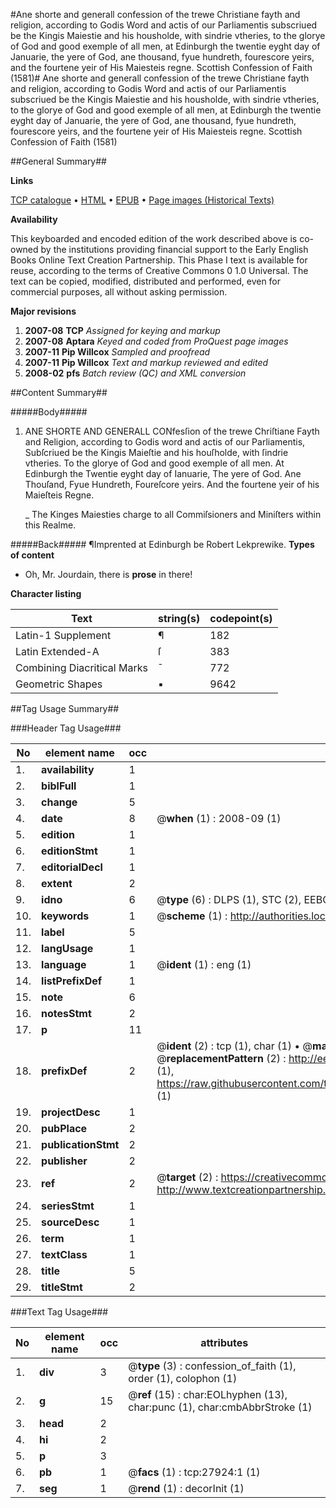 #Ane shorte and generall confession of the trewe Christiane fayth and religion, according to Godis Word and actis of our Parliamentis subscriued be the Kingis Maiestie and his housholde, with sindrie vtheries, to the glorye of God and good exemple of all men, at Edinburgh the twentie eyght day of Januarie, the yere of God, ane thousand, fyue hundreth, fourescore yeirs, and the fourtene yeir of His Maiesteis regne. Scottish Confession of Faith (1581)#
Ane shorte and generall confession of the trewe Christiane fayth and religion, according to Godis Word and actis of our Parliamentis subscriued be the Kingis Maiestie and his housholde, with sindrie vtheries, to the glorye of God and good exemple of all men, at Edinburgh the twentie eyght day of Januarie, the yere of God, ane thousand, fyue hundreth, fourescore yeirs, and the fourtene yeir of His Maiesteis regne.
Scottish Confession of Faith (1581)

##General Summary##

**Links**

[TCP catalogue](http://www.ota.ox.ac.uk/tcp/)  • 
[HTML](http://tei.it.ox.ac.uk/tcp/Texts-HTML/free/A11/A11730.html)  • 
[EPUB](http://tei.it.ox.ac.uk/tcp/Texts-EPUB/free/A11/A11730.epub) • 
[Page images (Historical Texts)](https://data.historicaltexts.jisc.ac.uk/view?pubId=eebo-25603564e&pageId=eebo-25603564e-27924-1)

**Availability**

This keyboarded and encoded edition of the
	       work described above is co-owned by the institutions
	       providing financial support to the Early English Books
	       Online Text Creation Partnership. This Phase I text is
	       available for reuse, according to the terms of Creative
	       Commons 0 1.0 Universal. The text can be copied,
	       modified, distributed and performed, even for
	       commercial purposes, all without asking permission.

**Major revisions**

1. __2007-08__ __TCP__ *Assigned for keying and markup*
1. __2007-08__ __Aptara__ *Keyed and coded from ProQuest page images*
1. __2007-11__ __Pip Willcox__ *Sampled and proofread*
1. __2007-11__ __Pip Willcox__ *Text and markup reviewed and edited*
1. __2008-02__ __pfs__ *Batch review (QC) and XML conversion*

##Content Summary##

#####Body#####

1. ANE SHORTE AND GENERALL CONfesſion
of the trewe Chriſtiane Fayth and Religion, according to Godis word
and actis of our Parliamentis, Subſcriued be the Kingis Maieſtie and his houſholde, with ſindrie vtheries. To
the glorye of God and good exemple of all men. At Edinburgh the Twentie eyght day of
Ianuarie, The yere of God. Ane Thouſand, Fyue Hundreth, Foureſcore yeirs.
And the fourtene yeir of his Maieſteis Regne.

    _ The Kinges Maiesties charge to all Commiſsioners and Miniſters
within this Realme.

#####Back#####
¶Imprented at Edinburgh be Robert Lekprewike.
**Types of content**

  * Oh, Mr. Jourdain, there is **prose** in there!

**Character listing**


|Text|string(s)|codepoint(s)|
|---|---|---|
|Latin-1 Supplement|¶|182|
|Latin Extended-A|ſ|383|
|Combining             Diacritical Marks|̄|772|
|Geometric Shapes|▪|9642|

##Tag Usage Summary##

###Header Tag Usage###

|No|element name|occ|attributes|
|---|---|---|---|
|1.|__availability__|1||
|2.|__biblFull__|1||
|3.|__change__|5||
|4.|__date__|8| @__when__ (1) : 2008-09 (1)|
|5.|__edition__|1||
|6.|__editionStmt__|1||
|7.|__editorialDecl__|1||
|8.|__extent__|2||
|9.|__idno__|6| @__type__ (6) : DLPS (1), STC (2), EEBO-CITATION (1), OCLC (1), VID (1)|
|10.|__keywords__|1| @__scheme__ (1) : http://authorities.loc.gov/ (1)|
|11.|__label__|5||
|12.|__langUsage__|1||
|13.|__language__|1| @__ident__ (1) : eng (1)|
|14.|__listPrefixDef__|1||
|15.|__note__|6||
|16.|__notesStmt__|2||
|17.|__p__|11||
|18.|__prefixDef__|2| @__ident__ (2) : tcp (1), char (1)  •  @__matchPattern__ (2) : ([0-9\-]+):([0-9IVX]+) (1), (.+) (1)  •  @__replacementPattern__ (2) : http://eebo.chadwyck.com/downloadtiff?vid=$1&page=$2 (1), https://raw.githubusercontent.com/textcreationpartnership/Texts/master/tcpchars.xml#$1 (1)|
|19.|__projectDesc__|1||
|20.|__pubPlace__|2||
|21.|__publicationStmt__|2||
|22.|__publisher__|2||
|23.|__ref__|2| @__target__ (2) : https://creativecommons.org/publicdomain/zero/1.0/ (1), http://www.textcreationpartnership.org/docs/. (1)|
|24.|__seriesStmt__|1||
|25.|__sourceDesc__|1||
|26.|__term__|1||
|27.|__textClass__|1||
|28.|__title__|5||
|29.|__titleStmt__|2||


###Text Tag Usage###

|No|element name|occ|attributes|
|---|---|---|---|
|1.|__div__|3| @__type__ (3) : confession_of_faith (1), order (1), colophon (1)|
|2.|__g__|15| @__ref__ (15) : char:EOLhyphen (13), char:punc (1), char:cmbAbbrStroke (1)|
|3.|__head__|2||
|4.|__hi__|2||
|5.|__p__|3||
|6.|__pb__|1| @__facs__ (1) : tcp:27924:1 (1)|
|7.|__seg__|1| @__rend__ (1) : decorInit (1)|
